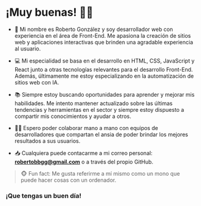 # ¡Muy buenas! 👋🏼

- 👤 Mi nombre es Roberto González y soy desarrollador web con experiencia en el área de Front-End. Me apasiona la creación de sitios web y aplicaciones interactivas que brinden una agradable experiencia al usuario.

- 💻 Mi especialidad se basa en el desarrollo en HTML, CSS, JavaScript y React junto a otras tecnologías relevantes para el desarrollo Front-End. Además, últimamente me estoy especializando en la automatización de sitios web con IA.

- 📚 Siempre estoy buscando oportunidades para aprender y mejorar mis habilidades. Me intento mantener actualizado sobre las últimas tendencias y herramientas en el sector y siempre estoy dispuesto a compartir mis conocimientos y ayudar a otros.

- 🤝🏼 Espero poder colaborar mano a mano con equipos de desarrolladores que compartan el ansia de poder brindar los mejores resultados a sus usuarios.

- 📥 Cualquiera puede contacarme a mi correo personal: <a href="mailto:robertobbgg@gmail.com">**robertobbgg@gmail.com**</a> o a través del propio GitHub.

> 🐵 Fun fact: Me gusta referirme a mí mismo como un mono que puede hacer cosas con un ordenador.

### ¡Que tengas un buen día!
